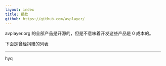 ```yaml
---
layout: index
title: 捐款
github: https://github.com/avplayer/
---
```


avplayer.org 的全部产品是开源的，但是不意味着开发这些产品是 0 成本的。

下面是曾经捐赠的列表

---

hyq	

